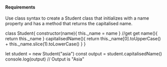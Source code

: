 #### Requirements
Use class syntax to create a Student class that initializes with a name property and has a method that returns the capitalised name.


class Student{
    constructor(name){
        this._name = name
    }
    //get
    get name(){
        return this._name
    }
    capitalisedName(){
        return this._name[0].toUpperCase() + this._name.slice(1).toLowerCase()
    }
}

let student = new Student("asia")
const output = student.capitalisedName() 
console.log(output) // Output is  "Asia"
